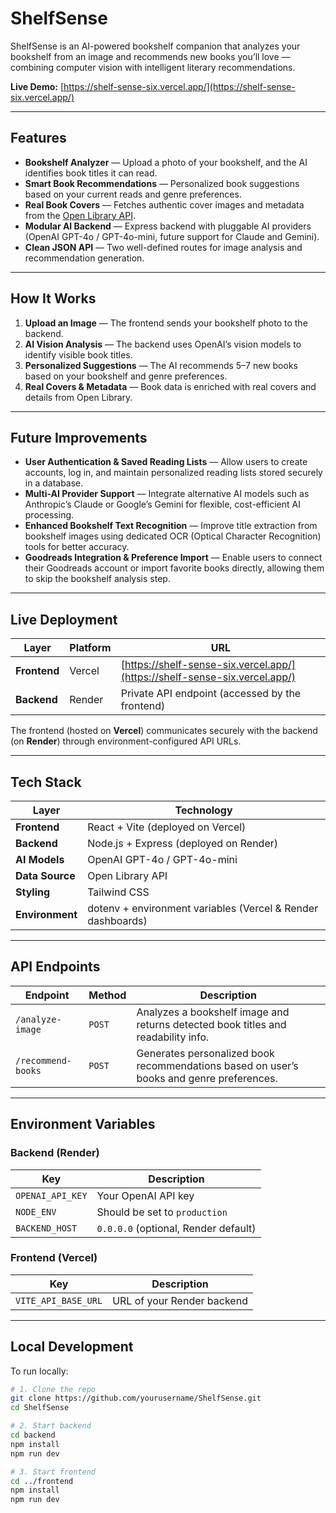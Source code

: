 # ShelfSense

ShelfSense is an AI-powered bookshelf companion that analyzes your bookshelf from an image and recommends new books you’ll love — combining computer vision with intelligent literary recommendations.

**Live Demo:** [https://shelf-sense-six.vercel.app/](https://shelf-sense-six.vercel.app/)

---

## Features

- **Bookshelf Analyzer** — Upload a photo of your bookshelf, and the AI identifies book titles it can read.
- **Smart Book Recommendations** — Personalized book suggestions based on your current reads and genre preferences.
- **Real Book Covers** — Fetches authentic cover images and metadata from the [Open Library API](https://openlibrary.org/developers/api).
- **Modular AI Backend** — Express backend with pluggable AI providers (OpenAI GPT-4o / GPT-4o-mini, future support for Claude and Gemini).
- **Clean JSON API** — Two well-defined routes for image analysis and recommendation generation.

---

## How It Works

1. **Upload an Image** — The frontend sends your bookshelf photo to the backend.  
2. **AI Vision Analysis** — The backend uses OpenAI’s vision models to identify visible book titles.  
3. **Personalized Suggestions** — The AI recommends 5–7 new books based on your bookshelf and genre preferences.  
4. **Real Covers & Metadata** — Book data is enriched with real covers and details from Open Library.

---

## Future Improvements

- **User Authentication & Saved Reading Lists** — Allow users to create accounts, log in, and maintain personalized reading lists stored securely in a database.
- **Multi-AI Provider Support** — Integrate alternative AI models such as Anthropic’s Claude or Google’s Gemini for flexible, cost-efficient AI processing.
- **Enhanced Bookshelf Text Recognition** — Improve title extraction from bookshelf images using dedicated OCR (Optical Character Recognition) tools for better accuracy.
- **Goodreads Integration & Preference Import** — Enable users to connect their Goodreads account or import favorite books directly, allowing them to skip the bookshelf analysis step.

---

## Live Deployment

| Layer | Platform | URL |
|--------|-----------|-----|
| **Frontend** | Vercel | [https://shelf-sense-six.vercel.app/](https://shelf-sense-six.vercel.app/) |
| **Backend** | Render | Private API endpoint (accessed by the frontend) |

The frontend (hosted on **Vercel**) communicates securely with the backend (on **Render**) through environment-configured API URLs.

---

## Tech Stack

| Layer | Technology |
|--------|-------------|
| **Frontend** | React + Vite (deployed on Vercel) |
| **Backend** | Node.js + Express (deployed on Render) |
| **AI Models** | OpenAI GPT-4o / GPT-4o-mini |
| **Data Source** | Open Library API |
| **Styling** | Tailwind CSS |
| **Environment** | dotenv + environment variables (Vercel & Render dashboards) |

---

## API Endpoints

| Endpoint | Method | Description |
|-----------|---------|-------------|
| `/analyze-image` | `POST` | Analyzes a bookshelf image and returns detected book titles and readability info. |
| `/recommend-books` | `POST` | Generates personalized book recommendations based on user’s books and genre preferences. |

---

## Environment Variables

### Backend (Render)

| Key | Description |
|-----|--------------|
| `OPENAI_API_KEY` | Your OpenAI API key |
| `NODE_ENV` | Should be set to `production` |
| `BACKEND_HOST` | `0.0.0.0` (optional, Render default) |

### Frontend (Vercel)

| Key | Description |
|-----|--------------|
| `VITE_API_BASE_URL` | URL of your Render backend |

---

## Local Development

To run locally:

```bash
# 1. Clone the repo
git clone https://github.com/yourusername/ShelfSense.git
cd ShelfSense

# 2. Start backend
cd backend
npm install
npm run dev

# 3. Start frontend
cd ../frontend
npm install
npm run dev
